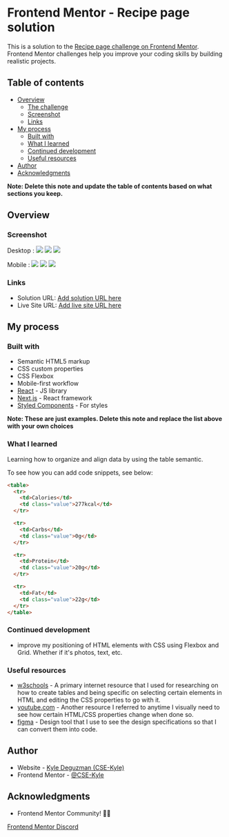 # Frontend Mentor - Recipe page solution

This is a solution to the [Recipe page challenge on Frontend Mentor](https://www.frontendmentor.io/challenges/recipe-page-KiTsR8QQKm). Frontend Mentor challenges help you improve your coding skills by building realistic projects.

## Table of contents

- [Overview](#overview)
  - [The challenge](#the-challenge)
  - [Screenshot](#screenshot)
  - [Links](#links)
- [My process](#my-process)
  - [Built with](#built-with)
  - [What I learned](#what-i-learned)
  - [Continued development](#continued-development)
  - [Useful resources](#useful-resources)
- [Author](#author)
- [Acknowledgments](#acknowledgments)

**Note: Delete this note and update the table of contents based on what sections you keep.**

## Overview

### Screenshot

Desktop : 
![](./assets/images/Desktop1.png)
![](./assets/images/Desktop2.png)
![](./assets/images/Desktop3.png)



Mobile : 
![](./assets/images/Mobile1.png)
![](./assets/images/Mobile2.png)
![](./assets/images/Mobile3.png)



### Links

- Solution URL: [Add solution URL here](https://your-solution-url.com)
- Live Site URL: [Add live site URL here](https://your-live-site-url.com)

## My process

### Built with

- Semantic HTML5 markup
- CSS custom properties
- CSS Flexbox
- Mobile-first workflow
- [React](https://reactjs.org/) - JS library
- [Next.js](https://nextjs.org/) - React framework
- [Styled Components](https://styled-components.com/) - For styles

**Note: These are just examples. Delete this note and replace the list above with your own choices**

### What I learned

Learning how to organize and align data by using the table semantic.

To see how you can add code snippets, see below:

```html
<table>
  <tr>
    <td>Calories</td>
    <td class="value">277kcal</td>
  </tr>

  <tr>
    <td>Carbs</td>
    <td class="value">0g</td>
  </tr>

  <tr>
    <td>Protein</td>
    <td class="value">20g</td>
  </tr>

  <tr>
    <td>Fat</td>
    <td class="value">22g</td>
  </tr>
</table>
```

### Continued development

- improve my positioning of HTML elements with CSS using Flexbox and Grid. Whether if it's photos, text, etc. 

### Useful resources

- [w3schools](https://www.w3schools.com/html/html_tables.asp) - A primary internet resource that I used for researching on how to create tables and being specific on selecting certain elements in HTML and editing the CSS properties to go with it.
- [youtube.com](https://www.youtube.com/) - Another resource I referred to anytime I visually need to see how certain HTML/CSS properties change when done so.
- [figma](https://www.figma.com) - Design tool that I use to see the design specifications so that I can convert them into code.


## Author

- Website - [Kyle Deguzman (CSE-Kyle)](https://www.your-site.com)
- Frontend Mentor - [@CSE-Kyle](https://www.frontendmentor.io/profile/CSE-Kyle)

## Acknowledgments

- Frontend Mentor Community! 🙌🏼 

[Frontend Mentor Discord](https://discord.com/invite/frontend-mentor-824970620529279006)
